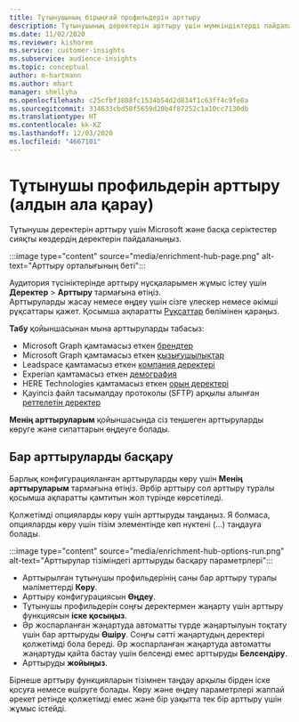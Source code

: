 ```yaml
---
title: Тұтынушының бірыңғай профильдерін арттыру
description: Тұтынушының деректерін арттыру үшін мүмкіндіктерді пайдаланыңыз.
ms.date: 11/02/2020
ms.reviewer: kishorem
ms.service: customer-insights
ms.subservice: audience-insights
ms.topic: conceptual
author: m-hartmann
ms.author: mhart
manager: shellyha
ms.openlocfilehash: c25cfbf3808fc1534b54d2d834f1c63ff4c9fe0a
ms.sourcegitcommit: 334633cbd58f5659d20b4f87252c1a10cc7130db
ms.translationtype: HT
ms.contentlocale: kk-KZ
ms.lasthandoff: 12/03/2020
ms.locfileid: "4667101"
---
```

# <a name="enrichment-for-customer-profiles-preview"></a>Тұтынушы профильдерін арттыру (алдын ала қарау)

Тұтынушы деректерін арттыру үшін Microsoft және басқа серіктестер сияқты көздердің деректерін пайдаланыңыз.

:::image type="content" source="media/enrichment-hub-page.png" alt-text="Арттыру орталығының беті":::

Аудитория түсініктерінде арттыру нұсқаларымен жұмыс істеу үшін **Деректер** > **Арттыру** тармағына өтіңіз.    
Арттыруларды жасау немесе өңдеу үшін сізге үлескер немесе әкімші рұқсаттары қажет. Қосымша ақпаратты [Рұқсаттар](permissions.md) бөлімінен қараңыз.

**Табу** қойыншасынан мына арттыруларды табасыз:

- Microsoft Graph қамтамасыз еткен [брендтер](enrichment-microsoft-graph.md)
- Microsoft Graph қамтамасыз еткен [қызығушылықтар](enrichment-microsoft-graph.md)
- Leadspace қамтамасыз еткен [компания деректері](enrichment-leadspace.md)
- Experian қамтамасыз еткен [демография](enrichment-experian.md)
- HERE Technologies қамтамасыз еткен [орын деректері](enrichment-here.md)
- Қауіпсіз файл тасымалдау протоколы (SFTP) арқылы алынған [реттелетін деректер](enrichment-SFTP-custom-import.md)

**Менің арттыруларым** қойыншасында сіз теңшеген арттыруларды көруге және сипаттарын өңдеуге болады.

## <a name="manage-existing-enrichments"></a>Бар арттыруларды басқару

Барлық конфигурацияланған арттыруларды көру үшін **Менің арттыруларым** тармағына өтіңіз. Әрбір арттыру сол арттыру туралы қосымша ақпаратты қамтитын жол түрінде көрсетіледі.

Қолжетімді опцияларды көру үшін арттыруды таңдаңыз. Я болмаса, опцияларды көру үшін тізім элементінде көп нүктені (...) таңдауға болады.

:::image type="content" source="media/enrichment-hub-options-run.png" alt-text="Арттырулар тізіміндегі арттыруды басқару параметрлері":::

- Арттырылған тұтынушы профильдерінің саны бар арттыру туралы мәліметтерді **Көру**.
- Арттыру конфигурациясын **Өңдеу**.
- Тұтынушы профильдерін соңғы деректермен жаңарту үшін арттыру функциясын **іске қосыңыз**.
- Әр жоспарланған жаңартуда автоматты түрде жаңартылуын тоқтату үшін бар арттыруды **Өшіру**. Соңғы сәтті жаңартудың деректері қолжетімді бола береді. Әр жоспарланған жаңартуда автоматты жаңартуды қайта бастау үшін белсенді емес арттыруды **Белсендіру**.
- Арттыруды **жойыңыз**.

Бірнеше арттыру функцияларын тізімнен таңдау арқылы бірден іске қосуға немесе өшіруге болады. Көру және өңдеу параметрлері жаппай әрекет ретінде қолжетімді емес және бір уақытта тек бір арттыру үшін жұмыс істейді.
